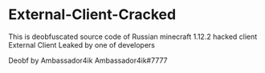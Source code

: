 # External-Client-Cracked

This is deobfuscated source code of Russian minecraft 1.12.2 hacked client External Client 
Leaked by one of developers

Deobf by Ambassador4ik
Ambassador4ik#7777
